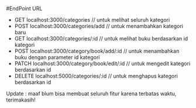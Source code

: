 #EndPoint URL
- GET localhost:3000/categories // untuk melihat seluruh kategori
- POST localhost:3000/categories/add // untuk menambahkan kategori baru
- GET localhost:3000/categories/:id // untuk melihat buku berdasarkan id kategori 
- POST localhost:3000/category/book/add/:id  // untuk menambahkan buku dengan parameter id kategori 
- PATCH localhost:3000/category/book/edit/:id  // untuk mengedit kategori berdasarkan id
- DELETE localhost:5000/categories/:id // untuk menghapus kategori berdasarkan id

Update : maaf blum bisa membuat seluruh fitur karena terbatas waktu, terimakasih!
